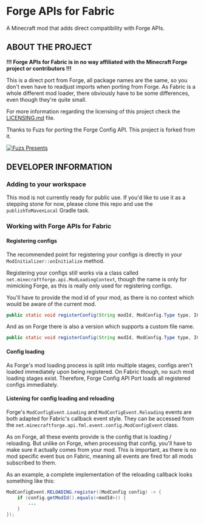 # Forge APIs for Fabric

A Minecraft mod that adds direct compatibility with Forge APIs.

## ABOUT THE PROJECT

**!!! Forge APIs for Fabric is in no way affiliated with the Minecraft Forge project or contributors !!!**

This is a direct port from Forge, all package names are the same, so you don't even have to readjust imports when
porting from Forge.
As Fabric is a whole different mod loader, there obviously have to be some differences, even though they're quite small.

For more information regarding the licensing of this project check the [LICENSING.md](LICENSING.md) file.

Thanks to Fuzs for porting the Forge Config API. This project is forked from it.

[![Fuzs Presents](https://i.imgur.com/bUAnw7w.png "Fuzs Presents: Forge Config API Port")](https://github.com/Fuzss/forgeconfigapiport-fabric)

## DEVELOPER INFORMATION

### Adding to your workspace

This mod is not currently ready for public use. If you'd like to use it as a stepping stone for now,
please clone this repo and use the `publishToMavenLocal` Gradle task.

### Working with Forge APIs for Fabric

#### Registering configs

The recommended point for registering your configs is directly in your `ModInitializer::onInitialize` method.

Registering your configs still works via a class called `net.minecraftforge.api.ModLoadingContext`, though the name is
only for mimicking Forge, as this is really only used for registering configs.

You'll have to provide the mod id of your mod, as there is no context which would be aware of the current mod.

```java
public static void registerConfig(String modId, ModConfig.Type type, IConfigSpec<?> spec)
```

And as on Forge there is also a version which supports a custom file name.

```java
public static void registerConfig(String modId, ModConfig.Type type, IConfigSpec<?> spec, String fileName)
```

#### Config loading

As Forge's mod loading process is split into multiple stages, configs aren't loaded immediately upon being registered.
On Fabric though, no such mod loading stages exist. Therefore, Forge Config API Port loads all registered configs
immediately.

#### Listening for config loading and reloading

Forge's `ModConfigEvent.Loading` and `ModConfigEvent.Reloading` events are both adapted for Fabric's callback event
style. They can be accessed from the `net.minecraftforge.api.fml.event.config.ModConfigEvent` class.

As on Forge, all these events provide is the config that is loading / reloading. But unlike on Forge, when processing
that config, you'll have to make sure it actually comes from your mod. This is important, as there is no mod specific
event bus on Fabric, meaning all events are fired for all mods subscribed to them.

As an example, a complete implementation of the reloading callback looks something like this:

```java
ModConfigEvent.RELOADING.register((ModConfig config) -> {
    if (config.getModId().equals(<modId>)) {
        ...
    }
});
```

